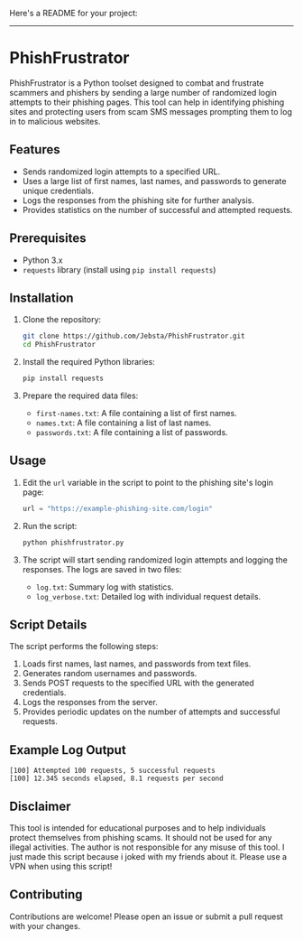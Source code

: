 Here's a README for your project:

---

# PhishFrustrator

PhishFrustrator is a Python toolset designed to combat and frustrate scammers and phishers by sending a large number of randomized login attempts to their phishing pages. This tool can help in identifying phishing sites and protecting users from scam SMS messages prompting them to log in to malicious websites.

## Features

- Sends randomized login attempts to a specified URL.
- Uses a large list of first names, last names, and passwords to generate unique credentials.
- Logs the responses from the phishing site for further analysis.
- Provides statistics on the number of successful and attempted requests.

## Prerequisites

- Python 3.x
- `requests` library (install using `pip install requests`)

## Installation

1. Clone the repository:

    ```sh
    git clone https://github.com/Jebsta/PhishFrustrator.git
    cd PhishFrustrator
    ```

2. Install the required Python libraries:

    ```sh
    pip install requests
    ```

3. Prepare the required data files:
    - `first-names.txt`: A file containing a list of first names.
    - `names.txt`: A file containing a list of last names.
    - `passwords.txt`: A file containing a list of passwords.

## Usage

1. Edit the `url` variable in the script to point to the phishing site's login page:

    ```python
    url = "https://example-phishing-site.com/login"
    ```

2. Run the script:

    ```sh
    python phishfrustrator.py
    ```

3. The script will start sending randomized login attempts and logging the responses. The logs are saved in two files:
    - `log.txt`: Summary log with statistics.
    - `log_verbose.txt`: Detailed log with individual request details.

## Script Details

The script performs the following steps:

1. Loads first names, last names, and passwords from text files.
2. Generates random usernames and passwords.
3. Sends POST requests to the specified URL with the generated credentials.
4. Logs the responses from the server.
5. Provides periodic updates on the number of attempts and successful requests.

## Example Log Output

```
[100] Attempted 100 requests, 5 successful requests
[100] 12.345 seconds elapsed, 8.1 requests per second
```

## Disclaimer

This tool is intended for educational purposes and to help individuals protect themselves from phishing scams. 
It should not be used for any illegal activities. The author is not responsible for any misuse of this tool.
I just made this script because i joked with my friends about it.
Please use a VPN when using this script!

## Contributing

Contributions are welcome! Please open an issue or submit a pull request with your changes.
